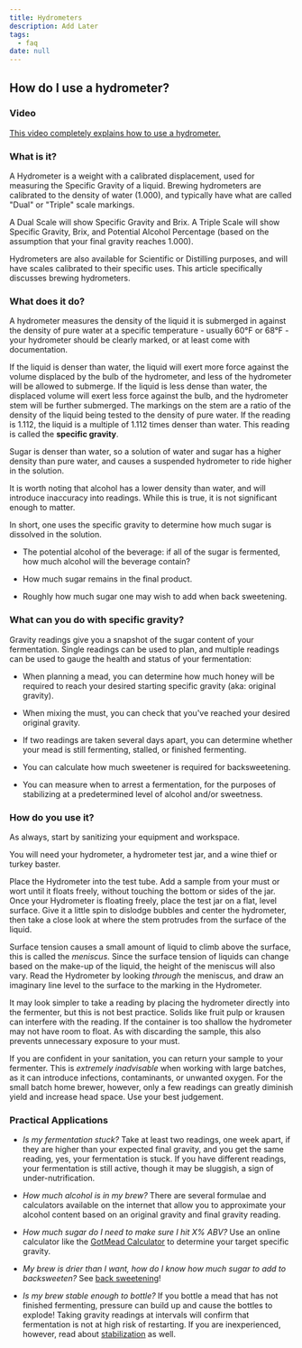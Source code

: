 ```yaml
---
title: Hydrometers
description: Add Later
tags:
  - faq
date: null
---
```


## How do I use a hydrometer?

### Video

[This video completely explains how to use a hydrometer.](https://www.youtube.com/watch?v=GTvmYaQq6Mc)

### What is it?

A Hydrometer is a weight with a calibrated displacement, used for measuring the Specific Gravity of a liquid. Brewing
hydrometers are calibrated to the density of water (1.000), and typically have what are called "Dual" or "Triple" scale
markings.

A Dual Scale will show Specific Gravity and Brix. A Triple Scale will show Specific Gravity, Brix, and Potential Alcohol
Percentage (based on the assumption that your final gravity reaches 1.000).

Hydrometers are also available for Scientific or Distilling purposes, and will have scales calibrated to their specific
uses. This article specifically discusses brewing hydrometers.

### What does it do?

A hydrometer measures the density of the liquid it is submerged in against the density of pure water at a specific
temperature - usually 60°F or 68°F - your hydrometer should be clearly marked, or at least come with documentation.

If the liquid is denser than water, the liquid will exert more force against the volume displaced by the bulb of the
hydrometer, and less of the hydrometer will be allowed to submerge. If the liquid is less dense than water, the
displaced volume will exert less force against the bulb, and the hydrometer stem will be further submerged. The markings
on the stem are a ratio of the density of the liquid being tested to the density of pure water. If the reading is 1.112,
the liquid is a multiple of 1.112 times denser than water. This reading is called the **specific gravity**.

Sugar is denser than water, so a solution of water and sugar has a higher density than pure water, and causes a
suspended hydrometer to ride higher in the solution.

It is worth noting that alcohol has a lower density than water, and will introduce inaccuracy into readings. While this
is true, it is not significant enough to matter.

In short, one uses the specific gravity to determine how much sugar is dissolved in the solution.

- The potential alcohol of the beverage: if all of the sugar is fermented, how much alcohol will the beverage contain?

- How much sugar remains in the final product.

- Roughly how much sugar one may wish to add when back sweetening.

### What can you do with specific gravity?

Gravity readings give you a snapshot of the sugar content of your fermentation. Single readings can be used to plan, and
multiple readings can be used to gauge the health and status of your fermentation:

- When planning a mead, you can determine how much honey will be required to reach your desired starting specific
  gravity (aka: original gravity).

- When mixing the must, you can check that you've reached your desired original gravity.

- If two readings are taken several days apart, you can determine whether your mead is still fermenting, stalled, or
  finished fermenting.

- You can calculate how much sweetener is required for backsweetening.

- You can measure when to arrest a fermentation, for the purposes of stabilizing at a predetermined level of alcohol
  and/or sweetness.

### How do you use it?

As always, start by sanitizing your equipment and workspace.

You will need your hydrometer, a hydrometer test jar, and a wine thief or turkey baster.

Place the Hydrometer into the test tube. Add a sample from your must or wort until it floats freely, without touching
the bottom or sides of the jar. Once your Hydrometer is floating freely, place the test jar on a flat, level surface.
Give it a little spin to dislodge bubbles and center the hydrometer, then take a close look at where the stem protrudes
from the surface of the liquid.

Surface tension causes a small amount of liquid to climb above the surface, this is called the _meniscus_. Since the
surface tension of liquids can change based on the make-up of the liquid, the height of the meniscus will also vary.
Read the Hydrometer by looking _through_ the meniscus, and draw an imaginary line level to the surface to the marking in
the Hydrometer.

It may look simpler to take a reading by placing the hydrometer directly into the fermenter, but this is not best
practice. Solids like fruit pulp or krausen can interfere with the reading. If the container is too shallow the
hydrometer may not have room to float. As with discarding the sample, this also prevents unnecessary exposure to your
must.

If you are confident in your sanitation, you can return your sample to your fermenter. This is _extremely inadvisable_
when working with large batches, as it can introduce infections, contaminants, or unwanted oxygen. For the small batch
home brewer, however, only a few readings can greatly diminish yield and increase head space. Use your best judgement.

### Practical Applications

- _Is my fermentation stuck?_ Take at least two readings, one week apart, if they are higher than your expected final
  gravity, and you get the same reading, yes, your fermentation is stuck. If you have different readings, your
  fermentation is still active, though it may be sluggish, a sign of under-nutrification.

- _How much alcohol is in my brew?_ There are several formulae and calculators available on the internet that allow you
  to approximate your alcohol content based on an original gravity and final gravity reading.

- _How much sugar do I need to make sure I hit X% ABV?_ Use an online calculator like the
  [GotMead Calculator](https://gotmead.com/the-mead-calculator/) to determine your target specific gravity.

- _My brew is drier than I want, how do I know how much sugar to add to backsweeten?_ See
  [back sweetening](/process/back_sweeten)!

- _Is my brew stable enough to bottle?_ If you bottle a mead that has not finished fermenting, pressure can build up and
  cause the bottles to explode! Taking gravity readings at intervals will confirm that fermentation is not at high risk
  of restarting. If you are inexperienced, however, read about [stabilization](/process/stabilization) as well.
